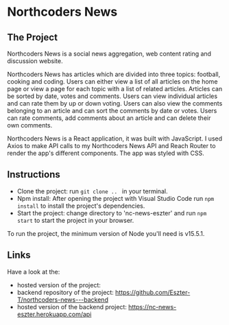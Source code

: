 # Northcoders News

## The Project
Northcoders News is a social news aggregation, web content rating and discussion website.

Northcoders News has articles which are divided into three topics: football, cooking and coding. Users can either view a list of all articles on the home page or view a page for each topic with a list of related articles. Articles can be sorted by date, votes and comments. Users can view individual articles and can rate them by up or down voting. Users can also view the comments belonging to an article and can sort the comments by date or votes. Users can rate comments, add comments about an article and can delete their own comments.

Northcoders News is a React application, it was built with JavaScript. I used Axios to make API calls to my Northcoders News API and Reach Router to render the app's different components. The app was styled with CSS.

## Instructions

- Clone the project: run `git clone .. ` in your terminal.
- Npm install: After opening the project with Visual Studio Code run `npm install` to install the project's dependencies.
- Start the project: change directory to 'nc-news-eszter' and run `npm start` to start the project in your browser.

To run the project, the minimum version of Node you'll need is v15.5.1.

## Links
Have a look at the:
 - hosted version of the project: 
 - backend repository of the project: https://github.com/Eszter-T/northcoders-news---backend
 - hosted version of the backend project: https://nc-news-eszter.herokuapp.com/api

